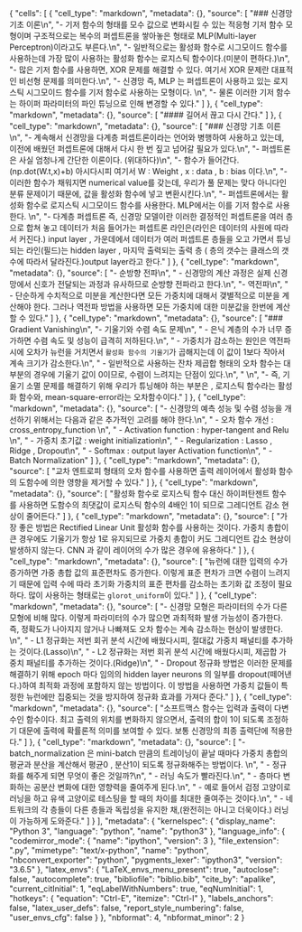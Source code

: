 {
 "cells": [
  {
   "cell_type": "markdown",
   "metadata": {},
   "source": [
    "### 신경망 기초 이론\n",
    "- 기저 함수의 형태를 모수 값으로 변화시킬 수 있는 적응형 기저 함수 모형이며 구조적으로는 복수의 퍼셉트론을 쌓아놓은 형태로 MLP(Multi-layer Perceptron)이라고도 부른다.\n",
    "- 일반적으로는 활성화 함수로 시그모이드 함수를 사용하는데 가장 많이 사용하는 활성화 함수는 로지스틱 함수이다.(미분이 편하다.)\n",
    "- 많은 기저 함수를 사용하면, XOR 문제를 해결할 수 있다. 여기서 XOR 문제란 대표적인 비선형 문제를 의미한다.\n",
    "- 신경망 즉, MLP 는 퍼셉트론이 사용하고 있는 로지스틱 시그모이드 함수를 기저 함수로 사용하는 모형이다. \n",
    "- 물론 이러한 기저 함수는 하이퍼 파라미터의 파인 튜닝으로 인해 변경할 수 있다."
   ]
  },
  {
   "cell_type": "markdown",
   "metadata": {},
   "source": [
    "#### 길어서 끊고 다시 간다."
   ]
  },
  {
   "cell_type": "markdown",
   "metadata": {},
   "source": [
    "### 신경망 기초 이른\n",
    "- 계속해서 신경망을 다계층 퍼셉트론이라는 언어와 병행하여 사용하고 있는데, 이전에 배웠던 퍼셉트론에 대해서 다시 한 번 짚고 넘어갈 필요가 있다.\n",
    "- 퍼셉트론은 사실 엄청나게 간단한 이론이다. (위대하다)\n",
    "- 함수가 들어간다.(np.dot(W.t,x)+b) 아시다시피 여기서 W : Weight , x : data , b : bias 이다.\n",
    "- 이러한 함수가 채워지면 numerical value를 갖는데, 우리가 풀 문제는 맞다 아니다인 분류 문제이기 때문에, 값을 활성화 함수에 넣고 변환시킨다.\n",
    "- 퍼셉트론에서는 활성화 함수로 로지스틱 시그모이드 함수를 사용한다. MLP에서는 이를 기저 함수로 사용한다. \n",
    "- 다계층 퍼셉트론 즉, 신경망 모델이란 이러한 결정적인 퍼셉트론을 여러 층으로 합쳐 놓고 데이터가 처음 들어가는 퍼셉트론 라인은(라인은 데이터의 사원에 따라서 커진다.) input layer , 가운데에서 데이터가 여러 퍼셉트론 층들을 오고 가면서 튜닝되는 라인(필드)는 hidden layer , 마지막 출력되는 출력 층 ( 층의 갯수는 클래스의 갯수에 따라서 달라진다.)output layer라고 한다."
   ]
  },
  {
   "cell_type": "markdown",
   "metadata": {},
   "source": [
    "- 순방향 전파\n",
    "    - 신경망의 계산 과정은 실제 신경망에서 신호가 전달되는 과정과 유사하므로 순방향 전파라고 한다.\n",
    "- 역전파\n",
    "    - 단순하게 수치적으로 미분을 계산한다면 모든 가중치에 대해서 갲별적으로 미분을 계산해야 한다. 그러나 역전파 방법을 사용하면 모든 가중치에 대한 미분값을 한번에 계산할 수 있다."
   ]
  },
  {
   "cell_type": "markdown",
   "metadata": {},
   "source": [
    "### Gradient Vanishing\n",
    "- 기울기와 수렴 속도 문제\n",
    "    - 은닉 계층의 수가 너무 증가하면 수렴 속도 및 성능이 급격히 저하된다.\n",
    "    - 가중치가 감소하는 원인은 역전파 시에 오차가 뉴런을 거치면서 `활성화 함수의 기울기`가 곱해지는데 이 값이 1보다 작아서 계속 크기가 감소한다.\n",
    "    - 일반적으로 사용하는 잔차 제곱합 형태의 오차 함수는 대부분의 경우에 기울기 값이 0이므로, 수렴이 느려지는 단점이 있다.\n",
    "    \n",
    "- 즉, 기울기 소멸 문제를 해결하기 위해 우리가 튜닝해야 하는 부분은 , 로지스틱 함수라는 활성화 함수와, mean-square-error라는 오차함수이다."
   ]
  },
  {
   "cell_type": "markdown",
   "metadata": {},
   "source": [
    "- 신경망의 예측 성능 및 수렴 성능을 개선하기 위해서는 다음과 같은 추가적인 고려를 해야 한다.\n",
    "    - 오차 함수 개선 : cross_entropy_function \n",
    "    - Activation function : hyper-tangent and Relu \n",
    "    - 가중치 초기값 : weight initialization\n",
    "    - Regularization : Lasso , Ridge , Dropout\n",
    "    - Softmax : output layer Activation function\n",
    "    - Batch Normalization"
   ]
  },
  {
   "cell_type": "markdown",
   "metadata": {},
   "source": [
    "교차 엔트로피 형태의 오차 함수를 사용하면 출력 레이어에서 활성화 함수의 도함수에 의한 영향을 제거할 수 있다."
   ]
  },
  {
   "cell_type": "markdown",
   "metadata": {},
   "source": [
    "활성화 함수로 로지스틱 함수 대신 하이퍼탄젠트 함수를 사용하면 도함수의 최댓값이 로지스틱 함수의 4배인 1이 되므로 그레디언트 감소 현상이 줄어든다."
   ]
  },
  {
   "cell_type": "markdown",
   "metadata": {},
   "source": [
    "가장 좋은 방법은 Rectified Linear Unit 활성화 함수를 사용하는 것이다. 가중치 총합이 큰 경우에도 기울기가 항상 1로 유지되므로 가중치 총합이 커도 그레디언트 갑소 현상이 발생하지 않는다. CNN 과 같이 레이어의 수가 많은 경우에 유용하다."
   ]
  },
  {
   "cell_type": "markdown",
   "metadata": {},
   "source": [
    "뉴런에 대한 입력의 수가 증가하면 가중 총합 값의 표준편차도 증가한다. 이렇게 표준 편차가 크면 수렴이 느려지기 때문에 입력 수에 따라 초기화 가중치의 표준 편차를 감소하는 초기화 값 조정이 필요하다. 많이 사용하는 형태로는 `glorot_uniform`이 있다."
   ]
  },
  {
   "cell_type": "markdown",
   "metadata": {},
   "source": [
    "- 신경망 모형은 파라미터의 수가 다른 모형에 비해 많다. 이렇게 파라미터의 수가 많으면 과최적화 발생 가능성이 증가한다. 즉, 정확도가 나아지지 않거나 나빠져도 오차 함수는 계속 감소하는 현상이 발생한다. \n",
    "    - L1 정규화는 저번 회귀 분석 시간에 배웠다시피, 절대값 가중치 패널티를 추가하는 것이다.(Lasso)\n",
    "    - L2 정규화는 저번 회귀 분석 시간에 배웠다시피, 제곱합 가중치 패널티를 추가하는 것이다.(Ridge)\n",
    "    - Dropout 정규화 방법은 이러한 문제를 해결하기 위해 epoch 마다 임의의 hidden layer neurons 의 일부를 dropout(떼어낸다.)하여 최적화 과정에 포함하지 않는 방법이다. 이 방법을 사용하면 가중치 값들이 특정한 뉴런에만 집중되는 것을 방지하여 정규화 효과를 가져다 준다."
   ]
  },
  {
   "cell_type": "markdown",
   "metadata": {},
   "source": [
    "소프트맥스 함수는 입력과 출력이 다변수인 함수이다. 최고 출력의 위치를 변화하지 않으면서, 출력의 합이 1이 되도록 조정하기 대문에 출력에 확률론적 의미를 보여할 수 있다. 보통 신경망의 최종 출력단에 적용한다."
   ]
  },
  {
   "cell_type": "markdown",
   "metadata": {},
   "source": [
    "- batch_normalization 은 mini-batch 만큼의 트레이닝이 끝날 때마다 가중치 총합의 평균과 분산을 계산해서 평균0 , 분산1이 되도록 정규화해주는 방법이다. \n",
    "    - 정규화를 해주게 되면 무엇이 좋은 것일까?\n",
    "        - 러닝 속도가 빨라진다.\n",
    "        - 층마다 변화하는 공분산 변화에 대한 영향력을 줄여주게 된다.\n",
    "            - 예로 들어서 검정 고양이로 러닝을 하고 유색 고양이로 테스팅을 할 때의 차이를 최대한 줄여주는 것이다.\n",
    "        - 네트워크의 각 층들이 다른 층들과 독립성을 유지한 채,(완전히는 아니고 더욱이다.) 러닝이 가능하게 도와준다."
   ]
  }
 ],
 "metadata": {
  "kernelspec": {
   "display_name": "Python 3",
   "language": "python",
   "name": "python3"
  },
  "language_info": {
   "codemirror_mode": {
    "name": "ipython",
    "version": 3
   },
   "file_extension": ".py",
   "mimetype": "text/x-python",
   "name": "python",
   "nbconvert_exporter": "python",
   "pygments_lexer": "ipython3",
   "version": "3.6.5"
  },
  "latex_envs": {
   "LaTeX_envs_menu_present": true,
   "autoclose": false,
   "autocomplete": true,
   "bibliofile": "biblio.bib",
   "cite_by": "apalike",
   "current_citInitial": 1,
   "eqLabelWithNumbers": true,
   "eqNumInitial": 1,
   "hotkeys": {
    "equation": "Ctrl-E",
    "itemize": "Ctrl-I"
   },
   "labels_anchors": false,
   "latex_user_defs": false,
   "report_style_numbering": false,
   "user_envs_cfg": false
  }
 },
 "nbformat": 4,
 "nbformat_minor": 2
}
